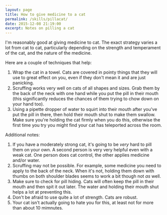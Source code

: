 ```yaml
---
layout: page
title: How to give medicine to a cat
permalink: /skills/pillacat/
date: 2015-12-08 21:19:00
excerpt: Notes on pilling a cat
---
```


I'm reasonably good at giving medicine to cat. The exact strategy varies
a lot from cat to cat, particularly depending on the strength and
temperament of the cat, and the nature of the medicine.

Here are a couple of techniques that help:

1. Wrap the cat in a towel. Cats are covered in pointy things that they
   will use to great effect on you, even if they don't mean it and are
   just panicking.
2. Scruffing works very well on cats of all shapes and sizes. Grab them
   by the back of the neck with one hand while you put the pill in their
   mouth (this significantly reduces the chances of them trying to chow
   down on your hand too).
3. Using a pipette dropper of water to squirt into their mouth after you've
   put the pill in there, then hold their mouth shut to make them swallow.
   Make sure you're holding the cat firmly when you do this, otherwise the
   first time you try you might find your cat has teleported across the room.

Additional notes:

1. If you have a moderately strong cat, it's going to be *very* hard to
   pill them on your own. A second person is very very helpful even with
   a weak cat. One person does cat control, the other applies medicine
   and/or water.
2. Scruffing may not be possible. For example, some medicine you need to apply
   to the back of the neck. When it's not, holding them down with thumbs on
   both shoulder blades seems to work a bit though not *as* well.
3. Make sure to check for pill hiding. Cats will often keep the pill in their
   mouth and then spit it out later. The water and holding their mouth shut helps
   a lot at preventing this.
4. Don't be afraid to use quite a lot of strength. Cats are robust.
5. Your cat isn't actually going to hate you for this, at least not for more than
   about 10 mimnutes.
